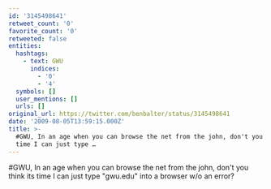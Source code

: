 ```yaml
---
id: '3145498641'
retweet_count: '0'
favorite_count: '0'
retweeted: false
entities:
  hashtags:
    - text: GWU
      indices:
        - '0'
        - '4'
  symbols: []
  user_mentions: []
  urls: []
original_url: https://twitter.com/benbalter/status/3145498641
date: '2009-08-05T13:59:15.000Z'
title: >-
  #GWU, In an age when you can browse the net from the john, don't you think its
  time I can just type …
---
```


#GWU, In an age when you can browse the net from the john, don't you think its time I can just type "gwu.edu" into a browser w/o an error?